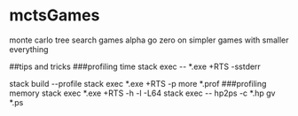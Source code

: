# mctsGames
monte carlo tree search games
alpha go zero on simpler games with smaller everything


##tips and tricks
###profiling time
stack exec -- *.exe +RTS -sstderr

stack build --profile
stack exec *.exe +RTS -p
more *.prof
###profiling memory
stack exec *.exe +RTS -h -l -L64
stack exec -- hp2ps -c *.hp
gv *.ps
